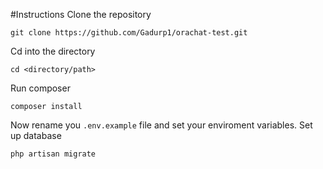 #Instructions
Clone the repository
```
git clone https://github.com/Gadurp1/orachat-test.git

```

Cd into the directory
```
cd <directory/path>
```
Run composer
```
composer install

```
Now rename you ``.env.example`` file and set your enviroment variables.
Set up database
```
php artisan migrate
```
